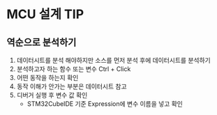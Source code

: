 # MCU 설계 TIP

## 역순으로 분석하기
1. 데이터시트를 분석 해야하지만 소스를 먼저 분석 후에 데이터시트를 분석하기
2. 분석하고자 하는 함수 또는 변수 Ctrl + Click
3. 어떤 동작을 하는지 확인
4. 동작 이해가 안가는 부분은 데이터시트 참고
5. 디버거 실행 후 변수 값 확인
    - STM32CubeIDE 기준 Expression에 변수 이름을 넣고 확인

